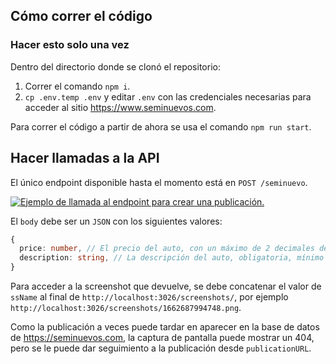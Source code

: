 ## Cómo correr el código

### Hacer esto solo una vez

Dentro del directorio donde se clonó el repositorio:

1. Correr el comando `npm i`.
1. `cp .env.temp .env` y editar `.env` con las credenciales necesarias para acceder al sitio
   <https://www.seminuevos.com>.

Para correr el código a partir de ahora se usa el comando `npm run start`.

## Hacer llamadas a la API

El único endpoint disponible hasta el momento está en `POST /seminuevo`.

[![Ejemplo de llamada al endpoint para crear una publicación.](https://i.postimg.cc/CLcymbyv/photo-2022-09-08-21-05-43.jpg)](https://postimg.cc/JGHdhDzJ)

El `body` debe ser un `JSON` con los siguientes valores:

```typescript
{
  price: number, // El precio del auto, con un máximo de 2 decimales de precisión.
  description: string, // La descripción del auto, obligatoria, mínimo un carácter.
}
```

Para acceder a la screenshot que devuelve, se debe concatenar el valor de `ssName` al final de
`http://localhost:3026/screenshots/`, por ejemplo `http://localhost:3026/screenshots/1662687994748.png`.

Como la publicación a veces puede tardar en aparecer en la base de datos de <https://seminuevos.com>, la captura de
pantalla puede mostrar un 404, pero se le puede dar seguimiento a la publicación desde `publicationURL`.
